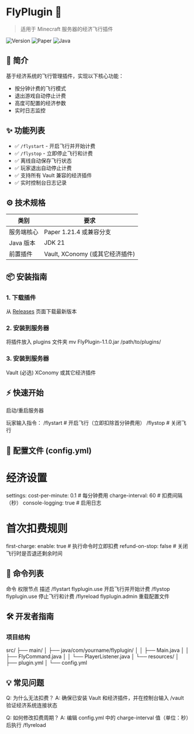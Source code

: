 # FlyPlugin 🚀

> 适用于 Minecraft 服务器的经济飞行插件 

![Version](https://img.shields.io/badge/Version-1.1.0-blue)
![Paper](https://img.shields.io/badge/Paper-1.21.4-red)
![Java](https://img.shields.io/badge/Java-21-orange)

## 📖 简介
基于经济系统的飞行管理插件，实现以下核心功能：
- 按分钟计费的飞行模式
- 退出游戏自动停止计费
- 高度可配置的经济参数
- 实时日志监控

## ✨ 功能列表
- ✅ `/flystart` - 开启飞行并开始计费
- ✅ `/flystop` - 立即停止飞行和计费
- ✅ 离线自动保存飞行状态
- ✅ 玩家退出自动停止计费
- ✅ 支持所有 Vault 兼容的经济插件
- ✅ 实时控制台日志记录

## ⚙️ 技术规格
| 类别        | 要求                          |
|------------|------------------------------|
| 服务端核心   | Paper 1.21.4 或兼容分支       |
| Java 版本   | JDK 21                       |
| 前置插件     | Vault, XConomy (或其它经济插件)|

## 📦 安装指南

### 1. 下载插件
从 [Releases](https://github.com/yourname/FlyPlugin/releases) 页面下载最新版本

### 2. 安装到服务器

将插件放入 plugins 文件夹
mv FlyPlugin-1.1.0.jar /path/to/plugins/

### 3. 安装到服务器

Vault (必选)
XConomy 或其它经济插件

## ⚡ 快速开始
启动/重启服务器

玩家输入指令：
/flystart  # 开启飞行（立即扣除首分钟费用）
/flystop   # 关闭飞行

## 🔧 配置文件 (config.yml)
# 经济设置
settings:
  cost-per-minute: 0.1    # 每分钟费用
  charge-interval: 60     # 扣费间隔（秒）
  console-logging: true    # 启用日志
  
# 首次扣费规则
first-charge: 
  enable: true            # 执行命令时立即扣费
  refund-on-stop: false   # 关闭飞行时是否退还剩余时间

## 📜 命令列表
命令	权限节点	描述
/flystart	flyplugin.use	开启飞行并开始计费
/flystop	flyplugin.use	停止飞行和计费
/flyreload	flyplugin.admin	重载配置文件

## 🛠️ 开发者指南
### 项目结构
src/
├── main/
│   ├── java/com/yourname/flyplugin/
│   │   ├── Main.java
│   │   ├── FlyCommand.java
│   │   └── PlayerListener.java
│   └── resources/
│       ├── plugin.yml
│       └── config.yml

## 💡 常见问题
Q: 为什么无法扣费？
A: 确保已安装 Vault 和经济插件，并在控制台输入 /vault 验证经济系统连接状态

Q: 如何修改扣费周期？
A: 编辑 config.yml 中的 charge-interval 值（单位：秒）后执行 /flyreload


